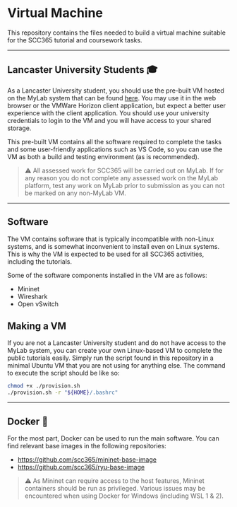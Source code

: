 # Virtual Machine

This repository contains the files needed to build a virtual machine suitable for the SCC365 tutorial and coursework tasks.

---

## Lancaster University Students 🎓

As a Lancaster University student, you should use the pre-built VM hosted on the MyLab system that can be found [here](https://mylab.lancs.ac.uk). You may use it in the web browser or the VMWare Horizon client application, but expect a better user experience with the client application. You should use your university credentials to login to the VM and you will have access to your shared storage.

This pre-built VM contains all the software required to complete the tasks and some user-friendly applications such as VS Code, so you can use the VM as both a build and testing environment (as is recommended).

> ⚠️ All assessed work for SCC365 will be carried out on MyLab. If for any reason you do not complete any assessed work on the MyLab platform, test any work on MyLab prior to submission as you can not be marked on any non-MyLab VM.

---

## Software

The VM contains software that is typically incompatible with non-Linux systems, and is somewhat inconvenient to install even on Linux systems. This is why the VM is expected to be used for all SCC365 activities, including the tutorials.

Some of the software components installed in the VM are as follows:
 - Mininet
 - Wireshark
 - Open vSwitch

## Making a VM

If you are not a Lancaster University student and do not have access to the
MyLab system, you can create your own Linux-based VM to complete the public
tutorials easily. Simply run the script found in this repository in a minimal
Ubuntu VM that you are not using for anything else. The command to execute the
script should be like so:

```bash
chmod +x ./provision.sh
./provision.sh -r "${HOME}/.bashrc"
```

---

## Docker 🐳

For the most part, Docker can be used to run the main software. You can find relevant base images in the following repositories:

- https://github.com/scc365/mininet-base-image
- https://github.com/scc365/ryu-base-image

> ⚠️ As Mininet can require access to the host features, Mininet containers should be run as privileged. Various issues may be encountered when using Docker for Windows (including WSL 1 & 2).
